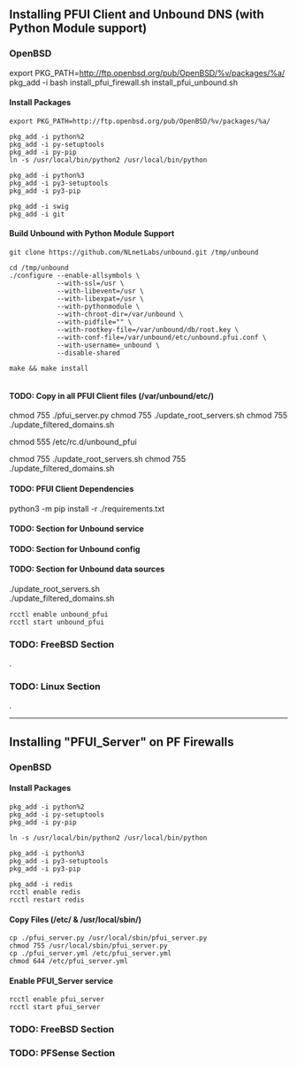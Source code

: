 
## Installing PFUI Client and Unbound DNS (with Python Module support)

### OpenBSD


export PKG_PATH=http://ftp.openbsd.org/pub/OpenBSD/%v/packages/%a/
pkg_add -i bash
install_pfui_firewall.sh
install_pfui_unbound.sh




#### Install Packages
```
export PKG_PATH=http://ftp.openbsd.org/pub/OpenBSD/%v/packages/%a/

pkg_add -i python%2
pkg_add -i py-setuptools
pkg_add -i py-pip
ln -s /usr/local/bin/python2 /usr/local/bin/python 

pkg_add -i python%3
pkg_add -i py3-setuptools
pkg_add -i py3-pip

pkg_add -i swig
pkg_add -i git
```

#### Build Unbound with Python Module Support
```
git clone https://github.com/NLnetLabs/unbound.git /tmp/unbound

cd /tmp/unbound
./configure --enable-allsymbols \
            --with-ssl=/usr \
            --with-libevent=/usr \
            --with-libexpat=/usr \
            --with-pythonmodule \
            --with-chroot-dir=/var/unbound \
            --with-pidfile="" \
            --with-rootkey-file=/var/unbound/db/root.key \
            --with-conf-file=/var/unbound/etc/unbound.pfui.conf \
            --with-username=_unbound \
            --disable-shared

make && make install


```

#### TODO: Copy in all PFUI Client files (/var/unbound/etc/)
chmod 755 ./pfui_server.py
chmod 755 ./update_root_servers.sh
chmod 755 ./update_filtered_domains.sh

chmod 555 /etc/rc.d/unbound_pfui

chmod 755 ./update_root_servers.sh
chmod 755 ./update_filtered_domains.sh 

#### TODO: PFUI Client Dependencies
python3 -m pip install -r ./requirements.txt

#### TODO: Section for Unbound service

#### TODO: Section for Unbound config

#### TODO: Section for Unbound data sources
./update_root_servers.sh  
./update_filtered_domains.sh  

```
rcctl enable unbound_pfui
rcctl start unbound_pfui
```

### TODO: FreeBSD Section
.

### TODO: Linux Section
.



---

## Installing "PFUI_Server" on PF Firewalls

### OpenBSD

#### Install Packages
```
pkg_add -i python%2
pkg_add -i py-setuptools
pkg_add -i py-pip

ln -s /usr/local/bin/python2 /usr/local/bin/python 

pkg_add -i python%3
pkg_add -i py3-setuptools
pkg_add -i py3-pip

pkg_add -i redis
rcctl enable redis
rcctl restart redis
```

#### Copy Files (/etc/ & /usr/local/sbin/)
```
cp ./pfui_server.py /usr/local/sbin/pfui_server.py
chmod 755 /usr/local/sbin/pfui_server.py
cp ./pfui_server.yml /etc/pfui_server.yml
chmod 644 /etc/pfui_server.yml 
```

#### Enable PFUI_Server service
```
rcctl enable pfui_server
rcctl start pfui_server
```


### TODO: FreeBSD Section

### TODO: PFSense Section

